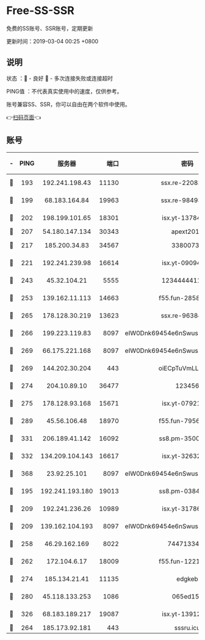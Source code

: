 # Free-SS-SSR

免费的SS账号、SSR账号，定期更新

更新时间：2019-03-04 00:25 +0800

## 说明

状态     ：🙂 - 良好 🙁 - 多次连接失败或连接超时

PING值   ：不代表真实使用中的速度，仅供参考。

账号兼容SS、SSR，你可以自由在两个软件中使用。

👉[扫码页面](https://liesauer.github.io/free-ss-ssr.github.io/)👈

## 账号

|-|PING|服务器|端口|密码|加密方式|区域|
|:----:|:----:|:-----:|-----:|:----:|:----:|:----:|
|🙂|193|192.241.198.43|11130|ssx.re-22083061|aes-256-cfb|US|
|🙂|199|68.183.164.84|19963|ssx.re-98493930|aes-256-cfb|US|
|🙂|202|198.199.101.65|18301|isx.yt-13784325|aes-256-cfb|US|
|🙂|207|54.180.147.134|30343|apext2019|chacha20|KR|
|🙂|217|185.200.34.83|34567|33800731|aes-256-cfb|US|
|🙂|221|192.241.239.98|16614|isx.yt-09094169|aes-256-cfb|US|
|🙂|243|45.32.104.21|5555|1234444411111|aes-256-cfb|SG|
|🙂|253|139.162.11.113|14663|f55.fun-28583280|aes-256-cfb|SG|
|🙂|265|178.128.30.219|13623|ssx.re-96384846|aes-256-cfb|SG|
|🙂|266|199.223.119.83|8097|eIW0Dnk69454e6nSwuspv9DmS201tQ0D|aes-256-cfb|US|
|🙂|269|66.175.221.168|8097|eIW0Dnk69454e6nSwuspv9DmS201tQ0D|aes-256-cfb|US|
|🙂|269|144.202.30.204|443|oiECpTuVmLLxk4Ts|aes-256-cfb|US|
|🙂|274|204.10.89.10|36477|123456|aes-256-cfb|US|
|🙂|275|178.128.93.168|15671|isx.yt-07921644|aes-256-cfb|SG|
|🙂|289|45.56.106.48|18970|f55.fun-79568034|aes-256-cfb|US|
|🙂|331|206.189.41.142|16092|ss8.pm-35002158|aes-256-cfb|SG|
|🙂|332|134.209.104.143|16617|isx.yt-32632339|aes-256-cfb|SG|
|🙂|368|23.92.25.101|8097|eIW0Dnk69454e6nSwuspv9DmS201tQ0D|aes-256-cfb|US|
|🙂|195|192.241.193.180|19013|ss8.pm-03842768|aes-256-cfb|US|
|🙂|209|192.241.236.26|10989|isx.yt-31786125|aes-256-cfb|US|
|🙂|209|139.162.104.193|8097|eIW0Dnk69454e6nSwuspv9DmS201tQ0D|aes-256-cfb|JP|
|🙂|258|46.29.162.169|8022|7447133485|aes-256-cfb|RU|
|🙂|262|172.104.6.17|18009|f55.fun-12212808|aes-256-cfb|US|
|🙂|274|185.134.21.41|11135|edgkeb|aes-256-cfb|GB|
|🙂|280|45.118.133.253|1086|065ed15a|aes-256-cfb|SG|
|🙂|326|68.183.189.217|19087|isx.yt-13912703|aes-256-cfb|SG|
|🙁|264|185.173.92.181|443|sssru.icu|rc4-md5|RU|
